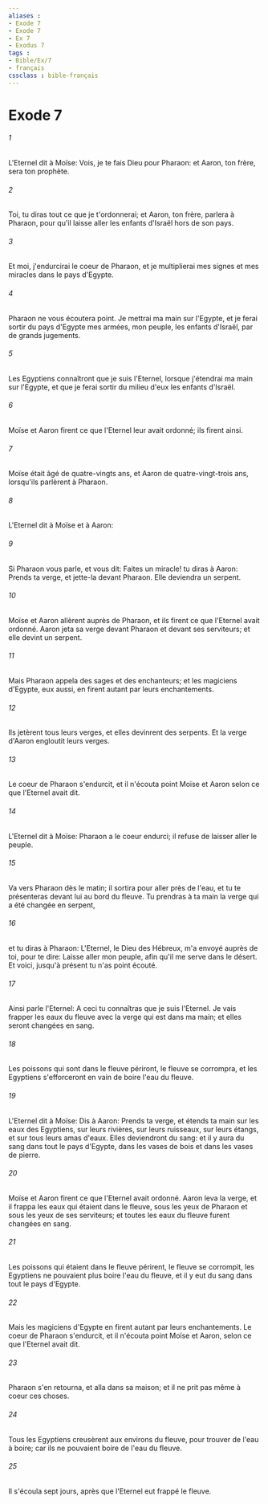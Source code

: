 ```yaml
---
aliases : 
- Exode 7
- Exode 7
- Ex 7
- Exodus 7
tags : 
- Bible/Ex/7
- français
cssclass : bible-français
---
```


# Exode 7

###### 1
L'Eternel dit à Moïse: Vois, je te fais Dieu pour Pharaon: et Aaron, ton frère, sera ton prophète.
###### 2
Toi, tu diras tout ce que je t'ordonnerai; et Aaron, ton frère, parlera à Pharaon, pour qu'il laisse aller les enfants d'Israël hors de son pays.
###### 3
Et moi, j'endurcirai le coeur de Pharaon, et je multiplierai mes signes et mes miracles dans le pays d'Egypte.
###### 4
Pharaon ne vous écoutera point. Je mettrai ma main sur l'Egypte, et je ferai sortir du pays d'Egypte mes armées, mon peuple, les enfants d'Israël, par de grands jugements.
###### 5
Les Egyptiens connaîtront que je suis l'Eternel, lorsque j'étendrai ma main sur l'Egypte, et que je ferai sortir du milieu d'eux les enfants d'Israël.
###### 6
Moïse et Aaron firent ce que l'Eternel leur avait ordonné; ils firent ainsi.
###### 7
Moïse était âgé de quatre-vingts ans, et Aaron de quatre-vingt-trois ans, lorsqu'ils parlèrent à Pharaon.
###### 8
L'Eternel dit à Moïse et à Aaron:
###### 9
Si Pharaon vous parle, et vous dit: Faites un miracle! tu diras à Aaron: Prends ta verge, et jette-la devant Pharaon. Elle deviendra un serpent.
###### 10
Moïse et Aaron allèrent auprès de Pharaon, et ils firent ce que l'Eternel avait ordonné. Aaron jeta sa verge devant Pharaon et devant ses serviteurs; et elle devint un serpent.
###### 11
Mais Pharaon appela des sages et des enchanteurs; et les magiciens d'Egypte, eux aussi, en firent autant par leurs enchantements.
###### 12
Ils jetèrent tous leurs verges, et elles devinrent des serpents. Et la verge d'Aaron engloutit leurs verges.
###### 13
Le coeur de Pharaon s'endurcit, et il n'écouta point Moïse et Aaron selon ce que l'Eternel avait dit.
###### 14
L'Eternel dit à Moïse: Pharaon a le coeur endurci; il refuse de laisser aller le peuple.
###### 15
Va vers Pharaon dès le matin; il sortira pour aller près de l'eau, et tu te présenteras devant lui au bord du fleuve. Tu prendras à ta main la verge qui a été changée en serpent,
###### 16
et tu diras à Pharaon: L'Eternel, le Dieu des Hébreux, m'a envoyé auprès de toi, pour te dire: Laisse aller mon peuple, afin qu'il me serve dans le désert. Et voici, jusqu'à présent tu n'as point écouté.
###### 17
Ainsi parle l'Eternel: A ceci tu connaîtras que je suis l'Eternel. Je vais frapper les eaux du fleuve avec la verge qui est dans ma main; et elles seront changées en sang.
###### 18
Les poissons qui sont dans le fleuve périront, le fleuve se corrompra, et les Egyptiens s'efforceront en vain de boire l'eau du fleuve.
###### 19
L'Eternel dit à Moïse: Dis à Aaron: Prends ta verge, et étends ta main sur les eaux des Egyptiens, sur leurs rivières, sur leurs ruisseaux, sur leurs étangs, et sur tous leurs amas d'eaux. Elles deviendront du sang: et il y aura du sang dans tout le pays d'Egypte, dans les vases de bois et dans les vases de pierre.
###### 20
Moïse et Aaron firent ce que l'Eternel avait ordonné. Aaron leva la verge, et il frappa les eaux qui étaient dans le fleuve, sous les yeux de Pharaon et sous les yeux de ses serviteurs; et toutes les eaux du fleuve furent changées en sang.
###### 21
Les poissons qui étaient dans le fleuve périrent, le fleuve se corrompit, les Egyptiens ne pouvaient plus boire l'eau du fleuve, et il y eut du sang dans tout le pays d'Egypte.
###### 22
Mais les magiciens d'Egypte en firent autant par leurs enchantements. Le coeur de Pharaon s'endurcit, et il n'écouta point Moïse et Aaron, selon ce que l'Eternel avait dit.
###### 23
Pharaon s'en retourna, et alla dans sa maison; et il ne prit pas même à coeur ces choses.
###### 24
Tous les Egyptiens creusèrent aux environs du fleuve, pour trouver de l'eau à boire; car ils ne pouvaient boire de l'eau du fleuve.
###### 25
Il s'écoula sept jours, après que l'Eternel eut frappé le fleuve.
